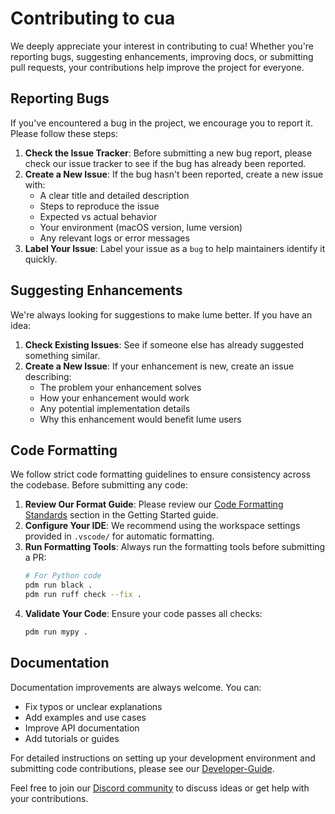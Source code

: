# Contributing to cua

We deeply appreciate your interest in contributing to cua! Whether you're reporting bugs, suggesting enhancements, improving docs, or submitting pull requests, your contributions help improve the project for everyone.

## Reporting Bugs

If you've encountered a bug in the project, we encourage you to report it. Please follow these steps:

1. **Check the Issue Tracker**: Before submitting a new bug report, please check our issue tracker to see if the bug has already been reported.
2. **Create a New Issue**: If the bug hasn't been reported, create a new issue with:
   - A clear title and detailed description
   - Steps to reproduce the issue
   - Expected vs actual behavior
   - Your environment (macOS version, lume version)
   - Any relevant logs or error messages
3. **Label Your Issue**: Label your issue as a `bug` to help maintainers identify it quickly.

## Suggesting Enhancements

We're always looking for suggestions to make lume better. If you have an idea:

1. **Check Existing Issues**: See if someone else has already suggested something similar.
2. **Create a New Issue**: If your enhancement is new, create an issue describing:
   - The problem your enhancement solves
   - How your enhancement would work
   - Any potential implementation details
   - Why this enhancement would benefit lume users

## Code Formatting

We follow strict code formatting guidelines to ensure consistency across the codebase. Before submitting any code:

1. **Review Our Format Guide**: Please review our [Code Formatting Standards](Development.md#code-formatting-standards) section in the Getting Started guide.
2. **Configure Your IDE**: We recommend using the workspace settings provided in `.vscode/` for automatic formatting.
3. **Run Formatting Tools**: Always run the formatting tools before submitting a PR:
   ```bash
   # For Python code
   pdm run black .
   pdm run ruff check --fix .
   ```
4. **Validate Your Code**: Ensure your code passes all checks:
   ```bash
   pdm run mypy .
   ```

## Documentation

Documentation improvements are always welcome. You can:
- Fix typos or unclear explanations
- Add examples and use cases
- Improve API documentation
- Add tutorials or guides

For detailed instructions on setting up your development environment and submitting code contributions, please see our [Developer-Guide](Development.md).

Feel free to join our [Discord community](https://discord.com/invite/mVnXXpdE85) to discuss ideas or get help with your contributions. 